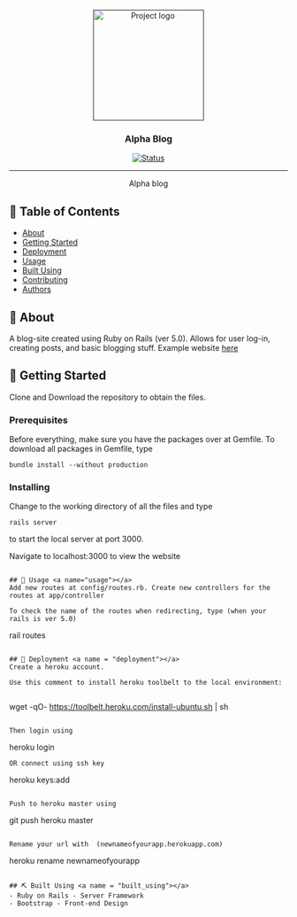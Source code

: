 <p align="center">
  <a href="" rel="noopener">
 <img width=200px height=200px src="https://i.imgur.com/LfVF92O.png" alt="Project logo"></a>
</p>

<h3 align="center">Alpha Blog</h3>

<div align="center">

  [![Status](https://img.shields.io/badge/status-active-success.svg)]() 
  

</div>

---

<p align="center"> Alpha blog
    <br> 
</p>

## 📝 Table of Contents
- [About](#about)
- [Getting Started](#getting_started)
- [Deployment](#deployment)
- [Usage](#usage)
- [Built Using](#built_using)
- [Contributing](../CONTRIBUTING.md)
- [Authors](#authors)


## 🧐 About <a name = "about"></a>
A blog-site created using Ruby on Rails (ver 5.0). Allows for user log-in, creating posts, and basic blogging stuff. Example website <a href = "https://mynewappblog.herokuapp.com/">here</a>

## 🏁 Getting Started <a name = "getting_started"></a>
Clone and Download the repository to obtain the files. 


### Prerequisites
Before everything, make sure you have the packages over at Gemfile. To download all packages in Gemfile, type

```
bundle install --without production
```

### Installing
Change to the working directory of all the files and type

```
rails server
```
to start the local server at port 3000. 

Navigate to localhost:3000 to view the website
```

## 🎈 Usage <a name="usage"></a>
Add new routes at config/routes.rb. Create new controllers for the routes at app/controller

To check the name of the routes when redirecting, type (when your rails is ver 5.0)

```
rail routes 
```

## 🚀 Deployment <a name = "deployment"></a>
Create a heroku account. 

Use this comment to install heroku toolbelt to the local environment:


```
wget -qO- https://toolbelt.heroku.com/install-ubuntu.sh | sh 
```

Then login using 

```
heroku login

```
OR connect using ssh key 

```
heroku keys:add

```

Push to heroku master using 

```
git push heroku master

```

Rename your url with  (newnameofyourapp.herokuapp.com)

```
heroku rename newnameofyourapp

```

## ⛏️ Built Using <a name = "built_using"></a>
- Ruby on Rails - Server Framework
- Bootstrap - Front-end Design
